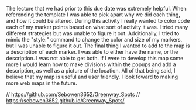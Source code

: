 The lecture that we had prior to this due date was extremely helpful. When referencing the template I was able to pick apart why we did each thing,
and how it could be altered. During this activity I really wanted to color code each of my marker points based on what sort of activity it was.
I tried many different strategies but was unable to figure it out. Additionally, I tried to mimic the "style:" command to change the color and size
of my markers, but I was unable to figure it out. The final thing I wanted to add to the map is a description of each marker. I was able to either
have the name, or the description. I was not able to get both. If I were to develop this map some more I would learn how to make divisions
within the popups and add a description, as well as a picture of the location. All of that being said, I believe that my map is useful and user
friendly. I look foward to making more web maps in the future.


// https://github.com/Sebowen3652/Greenway_Spots
// https://sebowen3652.github.io/Greenway_Spots/
